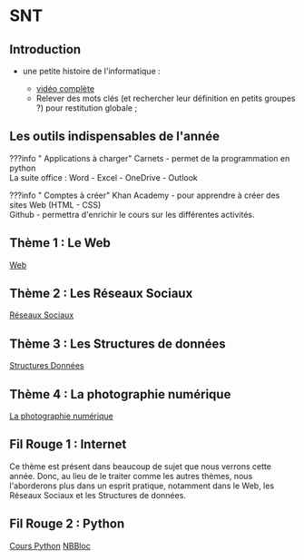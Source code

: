 # SNT 

## Introduction

- une petite histoire de l'informatique :

    - [vidéo complète](https://youtu.be/16udHcMYRFA)
    - Relever des mots clés (et rechercher leur définition en petits groupes ?) pour restitution globale ;

## Les outils indispensables de l'année

???info " Applications à charger" 
    Carnets - permet de la programmation en python <br>
    La suite office : Word - Excel - OneDrive - Outlook <br>

???info " Comptes à créer" 
    Khan Academy - pour apprendre à créer des sites Web (HTML - CSS)<br>
    Github - permettra d'enrichir le cours sur les différentes activités. 
     
    

## Thème 1 : Le Web 
[Web](./Web.md)


## Thème 2 : Les Réseaux Sociaux
[Réseaux Sociaux](./RS.md)

## Thème 3 : Les Structures de données
[Structures Données](./SD.md)

## Thème 4 : La photographie numérique
[La photographie numérique](./PN.md)



## Fil Rouge 1 : Internet
Ce thème est présent dans beaucoup de sujet que nous verrons cette année. Donc, au lieu de le traiter comme les autres thèmes, nous l'aborderons plus dans un esprit pratique, notamment dans le Web, les Réseaux Sociaux et les Structures de données. 


## Fil Rouge 2 : Python
[Cours Python](./Python.md/)
[NBBloc](https://dnunez-gua.github.io/NBloc/)

